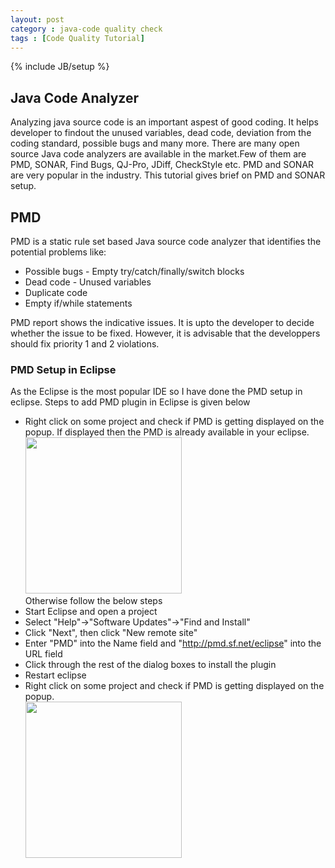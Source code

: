 ```yaml
---
layout: post
category : java-code quality check
tags : [Code Quality Tutorial]
---
```

{% include JB/setup %}

## Java Code Analyzer
Analyzing java source code is an important aspest of good coding. It helps developer to findout the unused variables, dead code, deviation from the coding standard, possible bugs and many more. There are many open source Java code analyzers are available in the market.Few of them are PMD, SONAR, Find Bugs, QJ-Pro, JDiff, CheckStyle etc. PMD and SONAR are very popular in the industry. This tutorial gives brief on PMD and SONAR setup.

## PMD
PMD is a static rule set based Java source code analyzer that identifies the potential problems like:
<ul>
 <li> Possible bugs - Empty try/catch/finally/switch blocks</li>
 <li> Dead code - Unused variables </li>
 <li> Duplicate code </li>
 <li> Empty if/while statements </li>
</ul>
PMD report shows the indicative issues. It is upto the developer to decide whether the issue to be fixed. However, it is advisable that the developpers should fix priority 1 and 2 violations.

### PMD Setup in Eclipse
As the Eclipse is the most popular IDE so I have done the PMD setup in eclipse.
Steps to add PMD plugin in Eclipse is given below
 - Right click on some project and check if PMD is getting displayed on the popup. If displayed then the PMD is already available in your eclipse. <br/><img src="http://www.eclipsezone.com/articles/pmd/images/check_code_pmd.png" height="250" width="250"> <br/>
Otherwise follow the below steps
 - Start Eclipse and open a project
 - Select "Help"->"Software Updates"->"Find and Install"
 - Click "Next", then click "New remote site"
 - Enter "PMD" into the Name field and "http://pmd.sf.net/eclipse" into the URL field
 - Click through the rest of the dialog boxes to install the plugin
 - Restart eclipse
 - Right click on some project and check if PMD is getting displayed on the popup. <br/>
<img src="http://www.eclipsezone.com/articles/pmd/images/check_code_pmd.png" height="250" width="250"> <br/>
